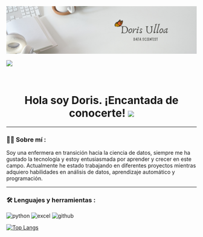 <div id="header" align="center">
  <img decoding="async" src="https://github.com/isauritaU/isauritaU/blob/main/Banner%20%20Gris%20Claro.png" width="800"/>
</div>

[![](https://img.shields.io/badge/LinkedIn-0077B5?style=for-the-badge&logo=linkedin&logoColor=white)](https://www.linkedin.com/in/doris-uf/)

<div id="badges" align="center">
<img decoding="async" src="https://visitor-badge-reloaded.herokuapp.com/badge?page_id=isauritaU.isauritaU&color=00cf00" alt=""/>

<h1>
  Hola soy Doris. ¡Encantada de conocerte!
  <img decoding="async" src="https://media.giphy.com/media/hvRJCLFzcasrR4ia7z/giphy.gif" width="30px"/>
</h1>

---
 <div id="header" align="left">

### :woman_technologist: Sobre mí : 
Soy una enfermera en transición hacia la ciencia de datos, siempre me ha gustado la tecnología y estoy entusiasmada por aprender y crecer en este campo. Actualmente he estado trabajando en diferentes proyectos mientras adquiero habilidades en análisis de datos, aprendizaje automático y programación.

---
### :hammer_and_wrench: Lenguajes y herramientas :

<div id="header" align="left">
  <img decoding="async" src="https://img.shields.io/badge/Python-3776AB?style=for-the-badge&logo=python&logoColor=white" alt="python"/>
  </a>
  <img decoding="async" src="https://img.shields.io/badge/Microsoft_Excel-217346?style=for-the-badge&logo=microsoft-excel&logoColor=white" alt="excel"/>
  </a>
  <img decoding="async" src="https://img.shields.io/badge/GitHub-181717?style=for-the-badge&logo=github&logoColor=white" alt="github"/>
  </a>
  <https://img.shields.io/badge/Teams-6264A7?style=flat&logo=microsoft-teams&logoColor=white/>
  </a>
  <https://img.shields.io/badge/Gmail-EA4335?style=flat&logo=gmail&logoColor=white/>
  </a>
</div>

    
[![Top Langs](https://github-readme-stats.vercel.app/api/top-langs/?username=noelianav91&layout=compact&theme=vision-friendly-dark)](https://github.com/anuraghazra/github-readme-stats)
  




